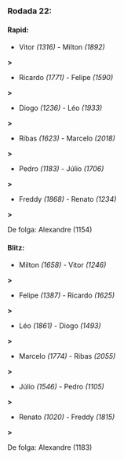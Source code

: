 ### Rodada 22:

#### Rapid:

* Vitor *(1316)*     -     Milton *(1892)*

 **>** 
* Ricardo *(1771)*     -     Felipe *(1590)*

 **>** 
* Diogo *(1236)*     -     Léo *(1933)*

 **>** 
* Ribas *(1623)*     -     Marcelo *(2018)*

 **>** 
* Pedro *(1183)*     -     Júlio *(1706)*

 **>** 
* Freddy *(1868)*     -     Renato *(1234)*

 **>** 

De folga: Alexandre (1154)

#### Blitz:

* Milton *(1658)*     -     Vitor *(1246)*

 **>** 
* Felipe *(1387)*     -     Ricardo *(1625)*

 **>** 
* Léo *(1861)*     -     Diogo *(1493)*

 **>** 
* Marcelo *(1774)*     -     Ribas *(2055)*

 **>** 
* Júlio *(1546)*     -     Pedro *(1105)*

 **>** 
* Renato *(1020)*     -     Freddy *(1815)*

 **>** 

De folga: Alexandre (1183)

